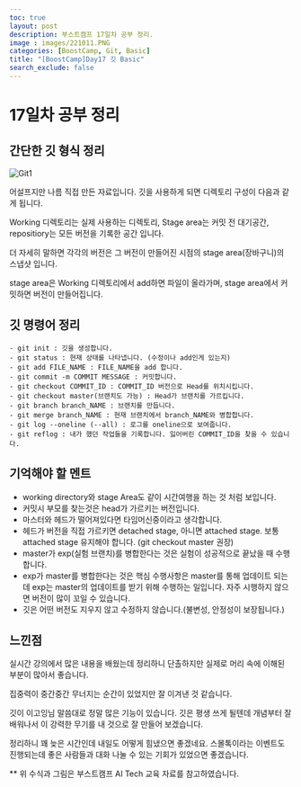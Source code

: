 ```yaml
---
toc: true
layout: post
description: 부스트캠프 17일차 공부 정리.
image : images/221011.PNG
categories: [BoostCamp, Git, Basic]
title: "[BoostCamp]Day17 깃 Basic"
search_exclude: false
---
```

# 17일차 공부 정리

## 간단한 깃 형식 정리

![Git1](https://user-images.githubusercontent.com/79916736/195091132-379bb4b2-3908-426b-b15f-61ee4b10af1e.png)

어설프지만 나름 직접 만든 자료입니다. 깃을 사용하게 되면 디렉토리 구성이 다음과 같게 됩니다.

Working 디렉토리는 실제 사용하는 디렉토리, Stage area는 커밋 전 대기공간, repositiory는 모든 버전을 기록한 공간 입니다.

더 자세히 말하면 각각의 버전은 그 버전이 만들어진 시점의 stage area(장바구니)의 스냅샷 입니다.

stage area은 Working 디렉토리에서 add하면 파일이 올라가며, stage area에서 커밋하면 버전이 만들어집니다.

## 깃 명령어 정리
~~~
- git init : 깃을 생성합니다.
- git status : 현재 상태를 나타냅니다. (수정이나 add인게 있는지)
- git add FILE_NAME : FILE_NAME을 add 합니다.
- git commit -m COMMIT MESSAGE : 커밋합니다.
- git checkout COMMIT_ID : COMMIT_ID 버전으로 Head를 위치시킵니다.
- git checkout master(브랜치도 가능) : Head가 브랜치를 가르킵니다.
- git branch branch_NAME : 브랜치를 만듭니다.
- git merge branch_NAME : 현재 브랜치에서 branch_NAME와 병합합니다.
- git log --oneline (--all) : 로그를 oneline으로 보여줍니다.
- git reflog : 내가 했던 작업들을 기록합니다. 잃어버린 COMMIT_ID을 찾을 수 있습니다.
~~~

## 기억해야 할 멘트

- working directory와 stage Area도 같이 시간여행을 하는 것 처럼 보입니다.
- 커밋시 부모를 찾는것은 head가 가르키는 버전입니다.
- 마스터와 헤드가 떨어져있다면 타임머신중이라고 생각합니다.
- 헤드가 버전을 직접 가르키면 detached stage, 아니면 attached stage. 보통 attached stage 유지해야 합니다. (git checkout master 권장)
- master가 exp(실험 브랜치)를 병합한다는 것은 실험이 성공적으로 끝났을 때 수행합니다.
- exp가 master를 병합한다는 것은 핵심 수행사항은 master를 통해 업데이트 되는데 exp는 master의 업데이트를 받기 위해 수행하는 일입니다. 자주 시행하지 않으면 버전이 많이 꼬일 수 있습니다.
- 깃은 어떤 버전도 지우지 않고 수정하지 않습니다.(불변성, 안정성이 보장됩니다.)


## 느낀점

실시간 강의에서 많은 내용을 배웠는데 정리하니 단촐하지만 실제로 머리 속에 이해된 부분이 많아서 좋습니다.

집중력이 중간중간 무너지는 순간이 있었지만 잘 이겨낸 것 같습니다.

깃이 이고잉님 말씀대로 정말 많은 기능이 있습니다. 깃은 평생 쓰게 될텐데 개념부터 잘 배워나서 이 강력한 무기를 내 것으로 잘 만들어 보겠습니다.

정리하니 꽤 늦은 시간인데 내일도 어떻게 힘냈으면 좋겠네요. 스몰톡이라는 이벤트도 진행되는데 좋은 사람들과 대화 나눌 수 있는 기회가 있었으면 좋겠습니다.

** 위 수식과 그림은 부스트캠프 AI Tech 교육 자료를 참고하였습니다.